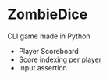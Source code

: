 # ZombieDice
 CLI game made in Python

- Player Scoreboard
- Score indexing per player
- Input assertion
